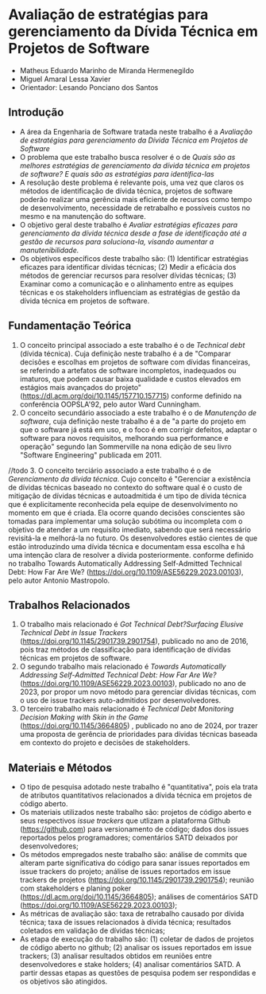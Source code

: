 # Avaliação de estratégias para gerenciamento da Dívida Técnica em Projetos de Software

* Matheus Eduardo Marinho de Miranda Hermenegildo
* Miguel Amaral Lessa Xavier
* Orientador: Lesando Ponciano dos Santos

## Introdução

* A área da Engenharia de Software tratada neste trabalho é a _Avaliação de estratégias para gerenciamento da Dívida Técnica em Projetos de Software_
* O problema que este trabalho busca resolver é o de _Quais são as melhores estratégias de gerenciamento da dívida técnica em projetos de software?  E quais são as estratégias para identifica-las_
* A resolução deste problema é relevante pois, uma vez que claros os métodos de identificação de dívida técnica, projetos de software poderão realizar uma gerência mais eficiente de recursos como tempo de desenvolvimento, necessidade de retrabalho e possíveis custos no mesmo e na manutenção do software.
* O objetivo geral deste trabalho é _Avaliar estratégias eficazes para gerenciamento da dívida técnica desde a fase de identificação até a gestão de recursos para soluciona-la, visando aumentar a manutenibilidade._
* Os objetivos específicos deste trabalho são: (1) Identificar estratégias eficazes para identificar dívidas técnicas; (2) Medir a eficácia dos métodos de gerenciar recursos para resolver dívidas técnicas; (3) Examinar como a comunicação e o alinhamento entre as equipes técnicas e os stakeholders influenciam as estratégias de gestão da dívida técnica em projetos de software.

## Fundamentação Teórica

1. O conceito principal associado a este trabalho é o de _Technical debt_ (dívida técnica). Cuja definição neste trabalho é a de "Comparar decisões e escolhas em projetos de software com dívidas financeiras, se referindo a artefatos de software incompletos, inadequados ou imaturos, que podem causar baixa qualidade e custos elevados em estágios mais avançados do projeto" (https://dl.acm.org/doi/10.1145/157710.157715) conforme definido na conferência OOPSLA'92, pelo autor Ward Cunningham.
2. O conceito secundário associado a este trabalho é o de _Manutenção de software_, cuja definição neste trabalho é a de "a parte do projeto em que o software já está em uso, e o foco é em corrigir defeitos, adaptar o software para novos requisitos, melhorando sua performance e operação" segundo Ian Sommerville na nona edição de seu livro "Software Engineering" publicada em 2011.

//todo
3. O conceito terciário associado a este trabalho é o de _Gerenciamento da dívida técnica_. Cujo conceito é "Gerenciar a existência de dívidas técnicas baseado no contexto do software qual é o custo de mitigação de dívidas técnicas e  autoadmitida é um tipo de dívida técnica que é explicitamente reconhecida pela equipe de desenvolvimento no momento em que é criada. Ela ocorre quando decisões conscientes são tomadas para implementar uma solução subótima ou incompleta com o objetivo de atender a um requisito imediato, sabendo que será necessário revisitá-la e melhorá-la no futuro. Os desenvolvedores estão cientes de que estão introduzindo uma dívida técnica e documentam essa escolha e há uma intenção clara de resolver a dívida posteriormente. conforme definido no trabalho Towards Automatically Addressing Self-Admitted Technical Debt: How Far Are We? (https://doi.org/10.1109/ASE56229.2023.00103), pelo autor Antonio Mastropolo.

## Trabalhos Relacionados

1. O trabalho mais relacionado é _Got Technical Debt?Surfacing Elusive Technical Debt in Issue Trackers_ (https://doi.org/10.1145/2901739.2901754), publicado no ano de 2016, pois traz métodos de classificação para identificação de dívidas técnicas em projetos de software.
2. O segundo trabalho mais relacionado é _Towards Automatically Addressing Self-Admitted Technical Debt: How Far Are We?_ (https://doi.org/10.1109/ASE56229.2023.00103), publicado no ano de 2023, por propor um novo método para gerenciar dívidas técnicas, com o uso de issue trackers auto-admitidos por desenvolvedores.
3. O terceiro trabalho mais relacionado é _Technical Debt Monitoring Decision Making with Skin in the Game_ (https://doi.org/10.1145/3664805) , publicado no ano de 2024,  por trazer uma proposta de gerência de prioridades para dívidas técnicas baseada em contexto do projeto e decisões de stakeholders.

## Materiais e Métodos

* O tipo de pesquisa adotado neste trabalho é "quantitativa", pois ela trata de atributos quantitativos relacionados a dívida técnica em projetos de código aberto. 
* Os materiais utilizados neste trabalho são: projetos de código aberto e seus respectivos _issue trackers_ que utlizam a plataforma Github (https://github.com) para versionamento de código; dados dos issues reportados pelos programadores; comentários SATD deixados por desenvolvedores; 
* Os métodos empregados neste trabalho são: análise de commits que alteram parte significativa do código para sanar issues reportados em issue trackers do projeto; análise de issues reportados em issue trackers de projetos (https://doi.org/10.1145/2901739.2901754); reunião com stakeholders e planing poker (https://dl.acm.org/doi/10.1145/3664805); análises de comentários SATD (https://doi.org/10.1109/ASE56229.2023.00103);
* As métricas de avaliação são: taxa de retrabalho causado por dívida técnica; taxa de issues relacionados à dívida técnica; resultados coletados em validação de dívidas técnicas;
* As etapa de execução do trabalho são: (1) coletar de dados de projetos de código aberto no github; (2) analisar os issues reportados em issue trackers; (3) analisar resultados obtidos em reuniões entre desenvolvedores e stake holders; (4) analisar comentários SATD. A partir dessas etapas as questões de pesquisa podem ser respondidas e os objetivos são atingidos.
